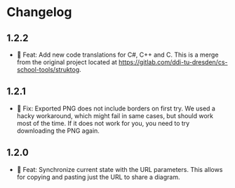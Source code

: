 # Changelog

## 1.2.2

- 🚀 Feat: Add new code translations for C#, C++ and C. This is a merge
  from the original project located at
  https://gitlab.com/ddi-tu-dresden/cs-school-tools/struktog.

## 1.2.1

- 🐛 Fix: Exported PNG does not include borders on first try. We used a
  hacky workaround, which might fail in same cases, but should work most
  of the time. If it does not work for you, you need to try downloading
  the PNG again.

## 1.2.0

- 🚀 Feat: Synchronize current state with the URL parameters. This allows
  for copying and pasting just the URL to share a diagram.
